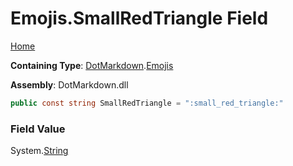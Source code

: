 # Emojis\.SmallRedTriangle Field

[Home](../../../README.md)

**Containing Type**: [DotMarkdown](../../README.md)\.[Emojis](../README.md)

**Assembly**: DotMarkdown\.dll

```csharp
public const string SmallRedTriangle = ":small_red_triangle:"
```

### Field Value

System\.[String](https://docs.microsoft.com/en-us/dotnet/api/system.string)
